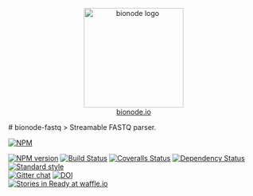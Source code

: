 <p align="center">
  <a href="http://bionode.io">
    <img height="200" width="200" title="bionode" alt="bionode logo" src="https://rawgithub.com/bionode/bionode/master/docs/bionode-logo.min.svg"/>
  </a>
  <br/>
  <a href="http://bionode.io/">bionode.io</a>
</p>
# bionode-fastq
> Streamable FASTQ parser.

[![NPM][npm-stats-image]][npm-stats-url]

[![NPM version][npm-image]][npm-url]
[![Build Status][travis-image]][travis-url]
[![Coveralls Status][coveralls-image]][coveralls-url]
[![Dependency Status][depstat-image]][depstat-url]
[![Standard style][js-standard-style-image]][js-standard-style-url]  
[![Gitter chat][gitter-image]][gitter-url]
[![DOI][doi-image]][doi-url]  
[![Stories in Ready at waffle.io][waffle-image]][waffle-url]

[npm-stats-url]: https://nodei.co/npm/bionode-fastq
[npm-stats-image]: https://nodei.co/npm/bionode-fastq.png?downloads=true&downloadRank=true&stars=true
[npm-url]: http://npmjs.org/package/bionode-fastq
[npm-image]: http://img.shields.io/npm/v/bionode-fastq.svg?style=flat-square
[travis-url]: http://travis-ci.org/bionode/bionode-fastq
[travis-image]: http://img.shields.io/travis/bionode/bionode-fastq.svg?style=flat-square
[coveralls-url]: http://coveralls.io/r/bionode/bionode-fastq
[coveralls-image]: http://img.shields.io/coveralls/bionode/bionode-fastq.svg?style=flat-square
[depstat-url]: http://david-dm.org/bionode/bionode-fastq
[depstat-image]: http://img.shields.io/david/bionode/bionode-fastq.svg?style=flat-square
[js-standard-style-url]: https://github.com/feross/standard
[js-standard-style-image]: https://img.shields.io/badge/code%20style-standard-brightgreen.svg?style=flat-square
[gitter-image]: http://img.shields.io/badge/gitter-bionode/bionode--fastq-brightgreen.svg?style=flat-square
[gitter-url]: https://gitter.im/bionode/bionode-fastq
[waffle-image]: https://badge.waffle.io/bionode/bionode-fastq.png?label=ready&title=issues%20ready
[waffle-url]: https://waffle.io/bionode/bionode-fastq
[doi-url]: http://dx.doi.org/?
[doi-image]: http://img.shields.io/badge/doi-NA/NA-blue.svg?style=flat-square
